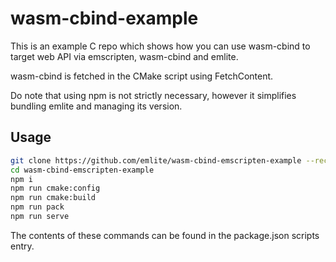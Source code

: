 # wasm-cbind-example

This is an example C repo which shows how you can use wasm-cbind to target web API via emscripten, wasm-cbind and emlite.

wasm-cbind is fetched in the CMake script using FetchContent.

Do note that using npm is not strictly necessary, however it simplifies bundling emlite and managing its version.

## Usage
```bash
git clone https://github.com/emlite/wasm-cbind-emscripten-example --recurse-submodules
cd wasm-cbind-emscripten-example
npm i
npm run cmake:config
npm run cmake:build
npm run pack
npm run serve
```

The contents of these commands can be found in the package.json scripts entry.

